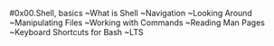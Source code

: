 #0x00.Shell, basics
~What is Shell
~Navigation
~Looking Around
~Manipulating Files
~Working with Commands
~Reading Man Pages
~Keyboard Shortcuts for Bash
~LTS
